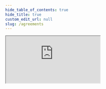 ```yaml
---
hide_table_of_contents: true
hide_title: true
custom_edit_url: null
slug: /agreements
---
```

<iframe className="doc-iframe" title="SignUpDocs" src="https://thankful-water-06a6c0b03.5.azurestaticapps.net/user-manual/TaE/appsfordynamics365-portal-connector"></iframe>
